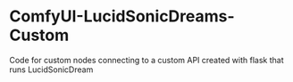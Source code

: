 # ComfyUI-LucidSonicDreams-Custom
Code for custom nodes connecting to a custom API created with flask that runs LucidSonicDream
